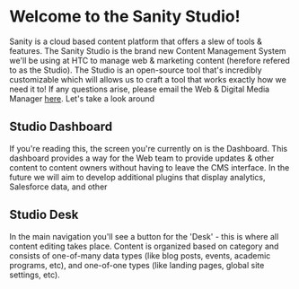 # Welcome to the Sanity Studio!

Sanity is a cloud based content platform that offers a slew of tools & features. The Sanity Studio is the brand new Content Management System we'll be using at HTC to manage web & marketing content (herefore refered to as the Studio). The Studio is an open-source tool that's incredibly customizable which will allows us to craft a tool that works exactly how we need it to! If any questions arise, please email the Web & Digital Media Manager [here](mailto:jacob.stordahl@hennepintech.edu). Let's take a look around

## Studio Dashboard

If you're reading this, the screen you're currently on is the Dashboard. This dashboard provides a way for the Web team to provide updates & other content to content owners without having to leave the CMS interface. In the future we will aim to develop additional plugins that display analytics, Salesforce data, and other

## Studio Desk

In the main navigation you'll see a button for the 'Desk' - this is where all content editing takes place. Content is organized based on category and consists of one-of-many data types (like blog posts, events, academic programs, etc), and one-of-one types (like landing pages, global site settings, etc).